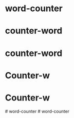 # word-counter
# counter-word
# counter-word
# Counter-w
# Counter-w
#   w o r d - c o u n t e r  
 # word-counter
